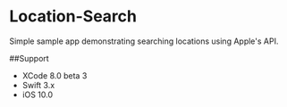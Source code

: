 # Location-Search
Simple sample app demonstrating searching locations using Apple's API.

##Support
 - XCode 8.0 beta 3
 - Swift 3.x
 - iOS 10.0

